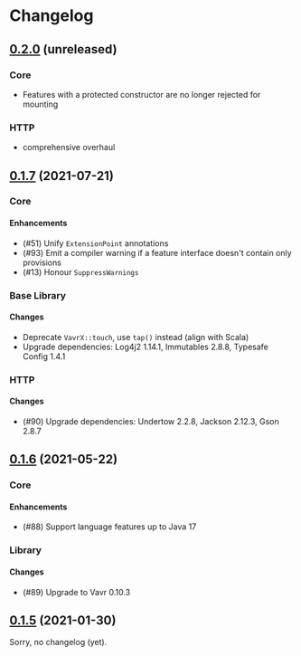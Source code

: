 Changelog
=========

[0.2.0] (unreleased)
--------------------

### Core

- Features with a protected constructor are no longer rejected for mounting

### HTTP

- comprehensive overhaul

[0.1.7] (2021-07-21)
----------------------------

### Core

#### Enhancements

- (#51) Unify `ExtensionPoint` annotations
- (#93) Emit a compiler warning if a feature interface doesn't contain only
  provisions
- (#13) Honour `SuppressWarnings`

### Base Library

#### Changes

- Deprecate `VavrX::touch`, use `tap()` instead (align with Scala)
- Upgrade dependencies: Log4j2 1.14.1, Immutables 2.8.8, Typesafe Config 1.4.1

### HTTP

#### Changes

- (#90) Upgrade dependencies: Undertow 2.2.8, Jackson 2.12.3, Gson 2.8.7


[0.1.6] (2021-05-22)
---------------

### Core

#### Enhancements

- (#88) Support language features up to Java 17

### Library

#### Changes

- (#89) Upgrade to Vavr 0.10.3


[0.1.5] (2021-01-30)
------------------

Sorry, no changelog (yet).



[0.2.0]: https://github.com/Abnaxos/meldioc/compare/release/0.1.6...develop/next
[0.1.7]: https://github.com/Abnaxos/meldioc/compare/release/0.1.6...release/0.1.7
[0.1.6]: https://github.com/Abnaxos/meldioc/compare/release/0.1.5...release/0.1.6
[0.1.5]: https://github.com/Abnaxos/meldioc/tags
